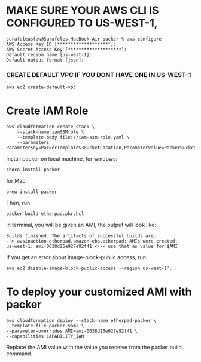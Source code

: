 # MAKE SURE YOUR AWS CLI IS CONFIGURED TO US-WEST-1,
```
surafeleasfaw@Surafeles-MacBook-Air packer % aws configure
AWS Access Key ID [********************]: 
AWS Secret Access Key [********************]: 
Default region name [us-west-1]: 
Default output format [json]:
```
###  CREATE DEFAULT VPC IF YOU DONT HAVE ONE IN US-WEST-1
```
aws ec2 create-default-vpc
```
# Create IAM Role
```
aws cloudformation create-stack \
    --stack-name iamSSMrole \
    --template-body file://iam-ssm-role.yaml \
    --parameters ParameterKey=PackerTemplateS3BucketLocation,ParameterValue=PackerBucketACIT3640
```

Install packer on local machine, for windows:
```
choco install packer 
```
for Mac:
```
brew install packer
```

Then, run: 
```
packer build etherpad.pkr.hcl 
```
in terminal, you will be given an AMI, the output will look like:



```
Builds finished. The artifacts of successful builds are:
--> awsinaction-etherpad.amazon-ebs.etherpad: AMIs were created:
us-west-1: ami-0038d25e927e92f41 <--- use that as value for $AMI
```

If you get an error about image-block-public access, run: 
```
aws ec2 disable-image-block-public-access --region us-west-1'.
```

# To deploy your customized AMI with packer
```
aws cloudformation deploy --stack-name etherpad-packer \
--template-file packer.yaml \
--parameter-overrides AMI=ami-0038d25e927e92f41 \
--capabilities CAPABILITY_IAM
```
Replace the AMI value with the value you receive from the packer build command.
